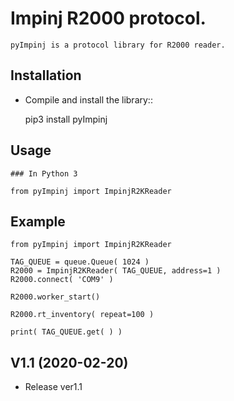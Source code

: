 Impinj R2000 protocol. 
=========================
 
    pyImpinj is a protocol library for R2000 reader.


Installation
------------

* Compile and install the library::

    pip3 install pyImpinj

Usage
-----

    ### In Python 3
  
    from pyImpinj import ImpinjR2KReader
  

Example
-------

    from pyImpinj import ImpinjR2KReader
    
    TAG_QUEUE = queue.Queue( 1024 )
    R2000 = ImpinjR2KReader( TAG_QUEUE, address=1 )
    R2000.connect( 'COM9' )
    
    R2000.worker_start()
    
    R2000.rt_inventory( repeat=100 )
    
    print( TAG_QUEUE.get( ) )
    

V1.1 (2020-02-20)
-------

* Release ver1.1

